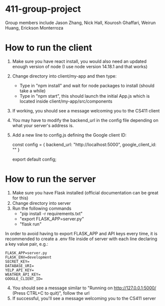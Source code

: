 # 411-group-project
Group members include Jason Zhang, Nick Hall, Kourosh Ghaffari, Weirun Huang, Erickson Monterroza

# How to run the client
1) Make sure you have react install, you would also need an updated enough version of node (I use node version 14.18.1 and that works)
2) Change directory into client/my-app and then type:
    - Type in "npm install" and wait for node packages to install (should take a while)
    - Type in "npm start", this should launch the initial App.js which is located inside client/my-app/src/components
3) If working, you should see a message welcoming you to the CS411 client
4) You may have to modify the backend_url in the config file depending on what your server's address is.
5) Add a new line to config.js defining the Google client ID:

    const config = {
        backend_url: "http://localhost:5000",
        google_client_id: ""
    }

    export default config;

# How to run the server
1) Make sure you have Flask installed (official documentation can be great for this)
2) Change directory into server
3) Run the following commands
    - "pip install -r requirements.txt"
    - "export FLASK_APP=server.py"
    - "flask run"

In order to avoid having to export FLASK_APP and API keys every time, it is recommended to create a .env file inside of server with each line declaring a key value pair, e.g.:

    FLASK_APP=server.py
    FLASK_ENV=development
    SECRET_KEY=
    DATABASE_URI=
    YELP_API_KEY=
    WEATHER_API_KEY=
    GOOGLE_CLIENT_ID=

4) You should see a message similar to "Running on http://127.0.0.1:5000/ (Press CTRL+C to quit)", follow the url
5) If successful, you'll see a message welcoming you to the CS411 server